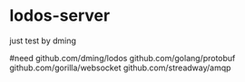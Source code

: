 # lodos-server
just test by dming

#need 
github.com/dming/lodos
github.com/golang/protobuf
github.com/gorilla/websocket
github.com/streadway/amqp

